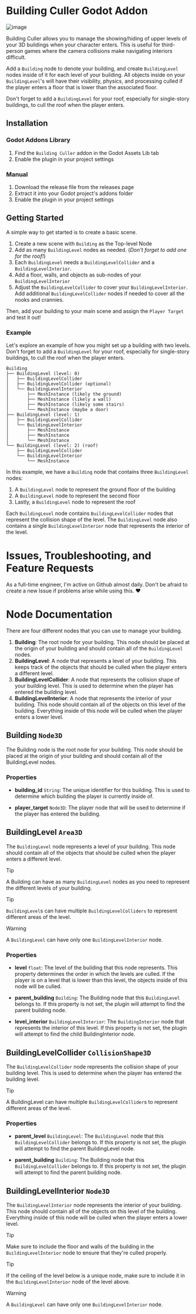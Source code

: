 # Building Culler Godot Addon

![image](https://github.com/user-attachments/assets/337b6e6e-511a-4fc9-97cf-4d3d35a353ca)

Building Culler allows you to manage the showing/hiding of upper levels of
your 3D buildings when your character enters. This is useful for third-person
games where the camera collisions make navigating interiors difficult.

Add a `Building` node to denote your building, and create `BuildingLevel` nodes
inside of it for each level of your building. All objects inside on your
`BuildingLevel`'s will have their visibility, physics, and processing culled
if the player enters a floor that is lower than the associated floor.

Don't forget to add a `BuildingLevel` for your roof, especially for
single-story buildings, to cull the roof when the player enters.

## Installation

### Godot Addons Library

1. Find the `Building Culler` addon in the Godot Assets Lib tab
2. Enable the plugin in your project settings

### Manual

1. Download the release file from the releases page
2. Extract it into your Godot project's addons folder
3. Enable the plugin in your project settings

## Getting Started

A simple way to get started is to create a basic scene.

1. Create a new scene with `Building` as the Top-level Node
2. Add as many `BuildingLevel` nodes as needed.
   (_Don't forget to add one for the roof!_)
3. Each `BuildingLevel` needs a `BuildingLevelCollider` and a `BuildingLevelInterior`.
4. Add a floor, walls, and objects as sub-nodes of your `BuildingLevelInterior`
5. Adjust the `BuildingLevelCollider` to cover your `BuildingLevelInterior`.
   Add additional `BuildingLevelCollider` nodes if needed to cover all the nooks and
   crannies.

Then, add your building to your main scene and assign the `Player Target` and test it out!

### Example

Let's explore an example of how you might set up a building with two levels.
Don't forget to add a `BuildingLevel` for your roof, especially for single-story
buildings, to cull the roof when the player enters.

```
Building
├── BuildingLevel (level: 0)
│   ├── BuildingLevelCollider
│   ├── BuildingLevelCollider (optional)
│   └── BuildingLevelInterior
│       ├── MeshInstance (likely the ground)
│       ├── MeshInstance (likely a wall)
│       ├── MeshInstance (likely some stairs)
│       └── MeshInstance (maybe a door)
├── BuildingLevel (level: 1)
│   ├── BuildingLevelCollider
│   └── BuildingLevelInterior
│       ├── MeshInstance
│       ├── MeshInstance
│       └── MeshInstance
└── BuildingLevel (level: 2) (roof)
    ├── BuildingLevelCollider
    └── BuildingLevelInterior
        └── MeshInstance
```

In this example, we have a `Building` node that contains three `BuildingLevel`
nodes:

1. A `BuildingLevel` node to represent the ground floor of the building
2. A `BuildingLevel` node to represent the second floor
3. Lastly, a `BuildingLevel` node to represent the roof

Each `BuildingLevel` node contains `BuildingLevelCollider` nodes that represent
the collision shape of the level. The `BuildingLevel` node also contains a single
`BuildingLevelInterior` node that represents the interior of the level.

# Issues, Troubleshooting, and Feature Requests

As a full-time engineer, I'm active on Github almost daily. Don't be afraid to create
a new Issue if problems arise while using this. ❤️

# Node Documentation

There are four different nodes that you can use to manage your building.

1. **Building**: The root node for your building. This node should be placed
   at the origin of your building and should contain all of the `BuildingLevel`
   nodes.
2. **BuildingLevel**: A node that represents a level of your building. This
   keeps track of the objects that should be culled when the player enters a
   different level.
3. **BuildingLevelCollider**: A node that represents the collision shape of your
   building level. This is used to determine when the player has entered the
   building level.
4. **BuildingLevelInterior**: A node that represents the interior of your
   building. This node should contain all of the objects on this level of the
   building. Everything inside of this node will be culled when the player
   enters a lower level.

## Building `Node3D`

The Building node is the root node for your building. This node should be
placed at the origin of your building and should contain all of the BuildingLevel
nodes.

### Properties

- **building_id** `String`: The unique identifier for this building. This is used to
  determine which building the player is currently inside of.

- **player_target** `Node3D`: The player node that will be used to determine if
  the player has entered the building.

## BuildingLevel `Area3D`

The `BuildingLevel` node represents a level of your building. This node should
contain all of the objects that should be culled when the player enters a
different level.

> [!TIP]
> A Building can have as many `BuildingLevel` nodes as you need to represent the
  different levels of your building.

> [!TIP]
> `BuildingLevel`s can have multiple `BuildingLevelColliders` to
  represent different areas of the level.

> [!WARNING]
> A `BuildingLevel` can have only one `BuildingLevelInterior` node.

### Properties

- **level** `float`: The level of the building that this node represents. This
  property determines the order in which the levels are culled. If the player
  is on a level that is lower than this level, the objects inside of this node
  will be culled.

- **parent_building** `Building`: The Building node that this `BuildingLevel`
  belongs to. If this property is not set, the plugin will attempt to find the
  parent building node.

- **level_interior** `BuildingLevelInterior`: The `BuildingInterior` node that
  represents the interior of this level. If this property is not set, the
  plugin will attempt to find the child BuildingInterior node.


## BuildingLevelCollider `CollisionShape3D`

The `BuildingLevelCollider` node represents the collision shape of your building
level. This is used to determine when the player has entered the building level.

> [!TIP]
> A BuildingLevel can have multiple `BuildingLevelCollider`s to represent different
areas of the level.

### Properties

- **parent_level** `BuildingLevel`: The `BuildingLevel` node that this `BuildingLevelCollider`
  belongs to. If this property is not set, the plugin will attempt to find the
  parent BuildingLevel node.

- **parent_building** `Building`: The Building node that this `BuildingLevelCollider`
  belongs to. If this property is not set, the plugin will attempt to find the
  parent building node.

## BuildingLevelInterior `Node3D`

The `BuildingLevelInterior` node represents the interior of your building. This
node should contain all of the objects on this level of the building. Everything
inside of this node will be culled when the player enters a lower level.

> [!TIP]
> Make sure to include the floor and walls of the building in the
> `BuildingLevelInterior` node to ensure that they're culled properly.

> [!TIP]
> If the ceiling of the level below is a unique node, make sure to include
> it in the `BuildingLevelInterior` node of the level above.

> [!WARNING]
> A `BuildingLevel` can have only one `BuildingLevelInterior` node.
